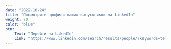 ```yaml
---
date: "2022-10-24"
title: "Посмотрите профили наших выпускников на LinkedIn"
weight: 70
color: "blue"
btn:
    Text: "Перейти на LikedIn"
    Link: "https://www.linkedin.com/search/results/people/?keywords=tel-ran&origin=CLUSTER_EXPANSION&page=100&sid=6nk"
---
```

